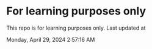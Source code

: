 # For learning purposes only
This repo is for learning purposes only.
Last updated at

Monday, April 29, 2024 2:57:16 AM

